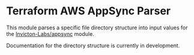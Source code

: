 # Terraform AWS AppSync Parser

This module parses a specific file directory structure into input values for the [Invicton-Labs/appsync](https://registry.terraform.io/modules/Invicton-Labs/appsync/aws/latest) module.

Documentation for the directory structure is currently in development.